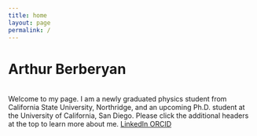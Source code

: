 ```yaml
---
title: home
layout: page
permalink: /
---
```

<html lang="en">
<head>
<title>Arthur Berberyan</title>
<meta name="google-site-verification" content="jFU2IiO8JgDQAU5ezo10jyJUL2tsa-I2r0Sb13pk2c0" />
</head>
<h1>Arthur Berberyan</h1><br>
Welcome to my page. I am a newly graduated physics student from California State University, Northridge, and an upcoming Ph.D. student at the University of California, San Diego. Please click the additional headers at the top to learn more about me.
<link rel="stylesheet" href="https://cdnjs.cloudflare.com/ajax/libs/font-awesome/6.5.0/css/all.min.css">
<a href="https://www.linkedin.com/in/yourusername" target="_blank">
  <i class="fab fa-linkedin"></i> LinkedIn
</a>

<a href="https://orcid.org/0000-0000-0000-0000" target="_blank">
  <i class="fab fa-orcid"></i> ORCID
</a>


<meta name="description" content="Academic website of Arthur Berberyan, graduate student, astronomer, researcher, UCSD.">
